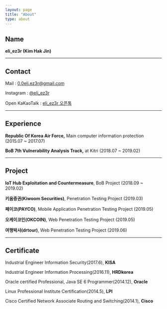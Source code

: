 ```yaml
---
layout: page
title: "About"
type: about
---
```


## Name

**eli_ez3r (Kim Hak Jin)**

 

------



## Contact

Mail : [0.0eli.ez3r@gmail.com](mailto:0.0eli.ez3r@gmail.com)

Instagram : [@eli_ez3r](https://www.instagram.com/eli_ez3r/)

Open KaKaoTalk : [eli_ez3r 오픈톡](https://open.kakao.com/o/sVU369mb)

 

------



## Experience

**Republic Of Korea Air Force,** Main computer information protection (2015.07 ~ 2017.07)

**BoB 7th Vulnerability Analysis Track,** at Kitri (2018.07 ~ 2019.02)



------



## Project

**IoT Hub Exploitation and Countermeasure**, BoB Project (2018.09 ~ 2019.02)

**키움증권(Kiwoom Securities)**, Penetration Testing Project (2019.03)

**페이코(PAYCO)**, Mobile Application Penetration Testing Project (2019.05)

**오케이코인(OKCOIN)**, Web Penetration Testing Project (2019.05)

**여행박사(drtour)**, Web Penetration Testing Project (2019.06)



------



## Certificate

Industrial Engineer Information Security(2017.6), **KISA**

Industrial Engineer Information Processing(2016.11), **HRDkorea**

Oracle certified Professional, Java SE 6 Programmer(2014.12), **Oracle**

Linux Professional Institute Certification(2014.5), **LPI**

Cisco Certified Network Associate Routing and Switching(2014.1), **Cisco**
